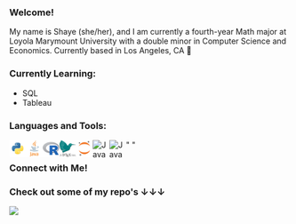 ### Welcome!

My name is Shaye (she/her), and I am currently a fourth-year Math major at Loyola Marymount University with a double minor in Computer Science and Economics. Currently based in Los Angeles, CA 📍

### Currently Learning:
- SQL
- Tableau

### Languages and Tools:
<img align="left" alt="Java" width="30px" src="https://raw.githubusercontent.com/github/explore/80688e429a7d4ef2fca1e82350fe8e3517d3494d/topics/python/python.png" />

<img align="left" alt="Java" width="30px" src="https://raw.githubusercontent.com/github/explore/5b3600551e122a3277c2c5368af2ad5725ffa9a1/topics/java/java.png" />

<img align="left" alt="Java" width="30px" src="https://raw.githubusercontent.com/github/explore/80688e429a7d4ef2fca1e82350fe8e3517d3494d/topics/r/r.png" />

<img align="left" alt="Java" width="30px" src="https://raw.githubusercontent.com/github/explore/80688e429a7d4ef2fca1e82350fe8e3517d3494d/topics/latex/latex.png" />

<img align="left" alt="Java" width="30px" src="https://raw.githubusercontent.com/github/explore/80688e429a7d4ef2fca1e82350fe8e3517d3494d/topics/jupyter-notebook/jupyter-notebook.png" />

<img align="left" alt="Java" width="30px" src="https://cdn.icon-icons.com/icons2/2107/PNG/512/file_type_stata_icon_130148.png" />

<img align="left" alt="Java" width="30px" src="https://digitalresearch.bsu.edu/studentsymposium2021/files/original/0819f70bc2e7a72233fa0c02fb8b77cc.png" />
" "

###

### Connect with Me!

### Check out some of my repo's ↓↓↓
<img src="{https://raw.githubusercontent.com/github/explore/80688e429a7d4ef2fca1e82350fe8e3517d3494d/topics/python/python.png}" />


